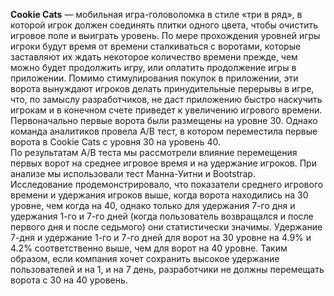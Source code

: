 __Cookie Cats__ — мобильная игра-головоломка в стиле «три в ряд», в которой игрок должен соединять плитки одного цвета, чтобы очистить игровое поле и выиграть уровень.  По мере прохождения уровней игры игроки будут время от времени сталкиваться с воротами, которые заставляют их ждать некоторое количество времени прежде, чем можно будет продолжить игру, или оплатить продолжение игры в приложении. Помимо стимулирования покупок в приложении, эти ворота вынуждают игроков делать принудительные перерывы в игре, что, по замыслу разработчиков, не даст приложению быстро наскучить игрокам и в конечном счете приведет к увеличению игрового времени.<br />
Первоначально первые ворота были размещены на уровне 30. Однако команда аналитиков провела A/B тест, в котором переместила первые ворота в Cookie Cats с уровня 30 на уровень 40. <br />
По результатам A/B теста мы рассмотрели влияние перемещения первых ворот на среднее игровое время и на удержание игроков. При анализе мы использовали тест Манна-Уитни и Bootstrap. <br />
Исследование продемонстрировало, что показатели среднего игрового времени и удержания игроков выше, когда ворота находились на 30 уровне, чем когда на 40, однако только для удержания 7-го дня и удержания 1-го и 7-го дней (когда пользователь возвращался и после первого дня и после седьмого) они статистически значимы. Удержание 7-дня и удержание 1-го и 7-го дней для ворот на 30 уровне на 4.9% и 4.2% соответственно выше, чем для ворот на 40 уровне. Таким образом, если компания хочет сохранить высокое удержание пользователей и на 1, и на 7 день, разработчики не должны перемещать ворота с 30 на 40 уровень.
